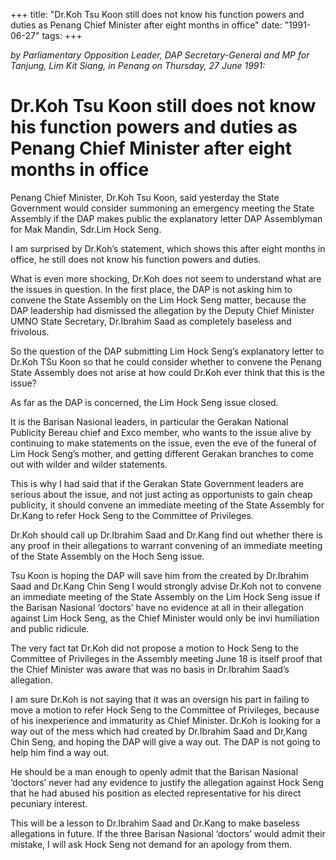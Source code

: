 +++ 
title: "Dr.Koh Tsu Koon still does not know his function powers and duties as Penang Chief Minister after eight months in office"
date: "1991-06-27"
tags:
+++

_by Parliamentary Opposition Leader, DAP Secretary-General and MP for Tanjung, Lim Kit Siang, in Penang on Thursday, 27 June 1991:_

# Dr.Koh Tsu Koon still does not know his function powers and duties as Penang Chief Minister after eight months in office

Penang Chief Minister, Dr.Koh Tsu Koon, said yesterday the State Government would consider summoning an emergency meeting the State Assembly if the DAP makes public the explanatory letter DAP Assemblyman for Mak Mandin, Sdr.Lim Hock Seng.</u>

I am surprised by Dr.Koh’s statement, which shows this after eight months in office, he still does not know his function powers and duties.

What is even more shocking, Dr.Koh does not seem to understand what are the issues in question.
In the first place, the DAP is not asking him to convene the State Assembly on the Lim Hock Seng matter, because the DAP leadership had dismissed the allegation by the Deputy Chief Minister UMNO State Secretary, Dr.Ibrahim Saad as completely baseless and frivolous.

So the question of the DAP submitting Lim Hock Seng’s explanatory letter to Dr.Koh TSu Koon so that he could consider whether to convene the Penang State Assembly does not arise at how could Dr.Koh ever think that this is the issue?

As far as the DAP is concerned, the Lim Hock Seng issue closed.

It is the Barisan Nasional leaders, in particular the Gerakan National Publicity Bereau chief and Exco member, who wants to the issue alive by continuing to make statements on the issue, even the eve of the funeral of Lim Hock Seng’s mother, and getting different Gerakan branches to come out with wilder and wilder statements.

This is why I had said that if the Gerakan State Government leaders are serious about the issue, and not just acting as opportunists to gain cheap publicity, it should convene an immediate meeting of the State Assembly for Dr.Kang to refer Hock Seng to the Committee of Privileges.

Dr.Koh should call up Dr.Ibrahim Saad and Dr.Kang find out whether there is any proof in their allegations to warrant convening of an immediate meeting of the State Assembly on the Hoch Seng issue.

Tsu Koon is hoping the DAP will save him from the created by Dr.Ibrahim Saad and Dr.Kang Chin Seng
I would strongly advise Dr.Koh not to convene an immediate meeting of the State Assembly on the Lim Hock Seng issue if the Barisan Nasional ‘doctors’ have no evidence at all in their allegation against Lim Hock Seng, as the Chief Minister would only be invi humiliation and public ridicule.

The very fact tat Dr.Koh did not propose a motion to Hock Seng to the Committee of Privileges in the Assembly meeting June 18 is itself proof that the Chief Minister was aware that was no basis in Dr.Ibrahim Saad’s allegation.

I am sure Dr.Koh is not saying that it was an oversign his part in failing to move a motion to refer Hock Seng to the Committee of Privileges, because of his inexperience and immaturity as Chief Minister.
Dr.Koh is looking for a way out of the mess which had created by Dr.Ibrahim Saad and Dr,Kang Chin Seng, and hoping the DAP will give a way out. The DAP is not going to help him find a way out.

He should be a man enough to openly admit that the Barisan Nasional ‘doctors’ never had any evidence to justify the allegation against Hock Seng that he had abused his position as elected  representative for his direct pecuniary interest.

This will be a lesson to Dr.Ibrahim Saad and Dr.Kang to make baseless allegations in future. If the three Barisan Nasional ‘doctors’ would admit their mistake, I will ask Hock Seng not demand for an apology from them.
 
